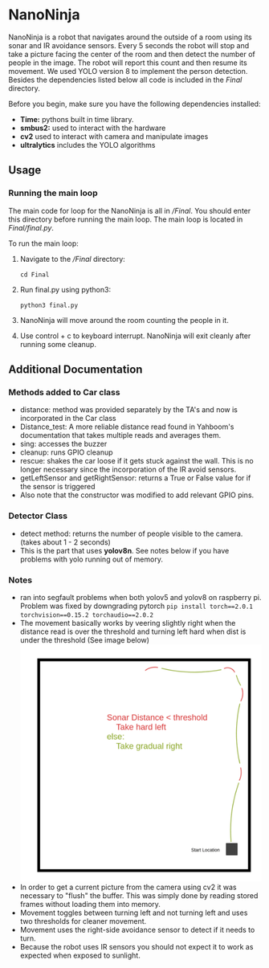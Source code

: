 # NanoNinja

NanoNinja is a robot that navigates around the outside of a room using its sonar and IR avoidance sensors.  Every 5 seconds the robot will stop and take a picture facing the center of the room and then detect the number of people in the image.  The robot will report this count and then resume its movement.  We used YOLO version 8 to implement the person detection.  Besides the dependencies listed below all code is included in the *Final* directory.

Before you begin, make sure you have the following dependencies installed:

- **Time:** pythons built in time library.
- **smbus2:** used to interact with the hardware
- **cv2** used to interact with camera and manipulate images
- **ultralytics** includes the YOLO algorithms


## Usage

### Running the main loop

The main code for loop for the NanoNinja is all in */Final*.  You should enter this directory before running the main loop.  The main loop is located in *Final/final.py*. 

To run the main loop:

1. Navigate to the */Final* directory:  
   ```
   cd Final
   ```
2. Run final.py using python3:

   ```
   python3 final.py
   ```

3. NanoNinja will move around the room counting the people in it.
4. Use control + c to keyboard interrupt.  NanoNinja will exit cleanly after running some cleanup.


## Additional Documentation

### Methods added to Car class

- distance: method was provided separately by the TA's and now is incorporated in the Car class
- Distance_test: A more reliable distance read found in Yahboom's documentation that takes multiple reads and averages them.
- sing: accesses the buzzer
- cleanup: runs GPIO cleanup
- rescue:  shakes the car loose if it gets stuck against the wall.  This is no longer necessary since the incorporation of the IR avoid sensors.
- getLeftSensor and getRightSensor: returns a True or False value for if the sensor is triggered
- Also note that the constructor was modified to add relevant GPIO pins.

### Detector Class

- detect method: returns the number of people visible to the camera. (takes about 1 - 2 seconds)
- This is the part that uses **yolov8n**. See notes below if you have problems with yolo running out of memory.


### Notes
- ran into segfault problems when both yolov5 and yolov8 on raspberry pi.  Problem was fixed by downgrading pytorch ```pip install torch==2.0.1 torchvision==0.15.2 torchaudio==2.0.2```
- The movement basically works by veering slightly right when the distance read is over the threshold and turning left hard when dist is under the threshold (See image below)
![movement Diagram](./media/basicMovement.png)
- In order to get a current picture from the camera using cv2 it was necessary to "flush" the buffer. This was simply done by reading stored frames without loading them into memory.
- Movement toggles between turning left and not turning left and uses two thresholds for cleaner movement.
- Movement uses the right-side avoidance sensor to detect if it needs to turn.
- Because the robot uses IR sensors you should not expect it to work as expected when exposed to sunlight.
